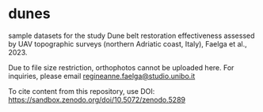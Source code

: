# dunes
sample datasets for the study Dune belt restoration effectiveness assessed by UAV topographic surveys (northern Adriatic coast, Italy), Faelga et al., 2023.

Due to file size restriction, orthophotos cannot be uploaded here. For inquiries, please email regineanne.faelga@studio.unibo.it 

To cite content from this repository, use DOI: https://sandbox.zenodo.org/doi/10.5072/zenodo.5289

